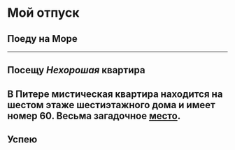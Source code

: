 # Мой отпуск

## Поеду на **Море**

---
## Посещу **_Нехорошая_ квартира**
В Питере мистическая квартира находится на **шестом** этаже **шестиэтажного** дома и имеет номер **60**. Весьма загадочное [место](https://yandex.ru/maps/-/CCUJZIcN1A).
---
## Успею 